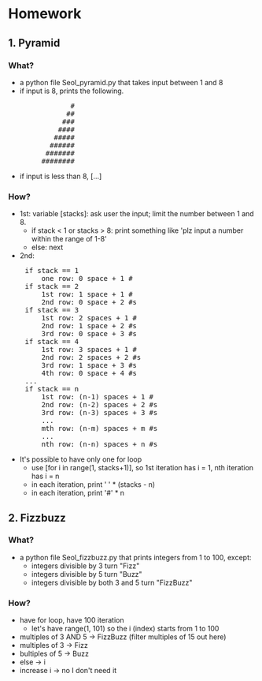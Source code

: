 # Homework

## 1. Pyramid

### What?
- a python file Seol_pyramid.py that takes input between 1 and 8
- if input is 8, prints the following.

<pre>
               #
              ##
             ###
            ####
           #####
          ######
         #######
        ########
</pre>

- if input is less than 8, [...]

### How?
- 1st: variable [stacks]: ask user the input; limit the number between 1 and 8.
    - if stack < 1 or stacks > 8: print something like 'plz input a number within the range of 1-8'
    - else: next
- 2nd:

<pre>
	if stack == 1  
		one row: 0 space + 1 #  
	if stack == 2  
		1st row: 1 space + 1 #  
		2nd row: 0 space + 2 #s  
	if stack == 3  
		1st row: 2 spaces + 1 #  
		2nd row: 1 space + 2 #s  
		3rd row: 0 space + 3 #s  
	if stack == 4  
		1st row: 3 spaces + 1 #  
		2nd row: 2 spaces + 2 #s  
		3rd row: 1 space + 3 #s  
		4th row: 0 space + 4 #s  
	...  
	if stack == n  
		1st row: (n-1) spaces + 1 #  
		2nd row: (n-2) spaces + 2 #s  
		3rd row: (n-3) spaces + 3 #s  
		...  
		mth row: (n-m) spaces + m #s  
		...  
		nth row: (n-n) spaces + n #s
</pre>

- It's possible to have only one for loop
    - use [for i in range(1, stacks+1)], so 1st iteration has i = 1, nth iteration has i = n
    - in each iteration, print ' ' * (stacks - n)
    - in each iteration, print '#' * n

## 2. Fizzbuzz

### What?
- a python file Seol_fizzbuzz.py that prints integers from 1 to 100, except:
    - integers divisible by 3 turn "Fizz"
    - integers divisible by 5 turn "Buzz"
    - integers divisible by both 3 and 5 turn "FizzBuzz"

### How?
- have for loop, have 100 iteration
    - let's have range(1, 101) so the i (index) starts from 1 to 100
- multiples of 3 AND 5 -> FizzBuzz (filter multiples of 15 out here)
- multiples of 3 -> Fizz
- bultiples of 5 -> Buzz
- else -> i
- increase i -> no I don't need it
